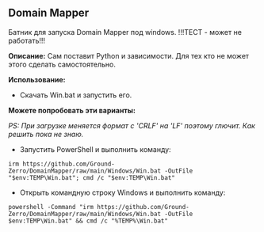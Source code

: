 ## Domain Mapper


Батник для запуска Domain Mapper под windows. !!!ТЕСТ - может не работать!!!


**Описание:** Сам поставит Python и зависимости. Для тех кто не может этого сделать самостоятельно.


**Использование:**
- Скачать Win.bat и запустить его.

**Можете попробовать эти варианты:**

*PS: При загрузке меняется формат с 'CRLF' на 'LF' поэтому глючит. Как решить пока не знаю.*
- Запустить PowerShell и выполнить команду:
```
irm https://github.com/Ground-Zerro/DomainMapper/raw/main/Windows/Win.bat -OutFile "$env:TEMP\Win.bat"; cmd /c "$env:TEMP\Win.bat"
```
- Открыть командную строку Windows и выполнить команду:
```
powershell -Command "irm https://github.com/Ground-Zerro/DomainMapper/raw/main/Windows/Win.bat -OutFile $env:TEMP\Win.bat" && cmd /c "%TEMP%\Win.bat"
```
